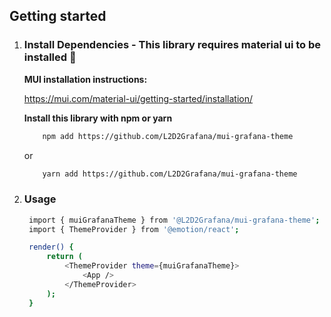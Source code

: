 ## Getting started

1. ### Install Dependencies - This library requires material ui to be installed 👻

   **MUI installation instructions:**

   https://mui.com/material-ui/getting-started/installation/

   **Install this library with npm or yarn**

   ```bash
       npm add https://github.com/L2D2Grafana/mui-grafana-theme
   ```

   or

   ```bash
       yarn add https://github.com/L2D2Grafana/mui-grafana-theme
   ```

2. ### Usage

   ```bash
    import { muiGrafanaTheme } from '@L2D2Grafana/mui-grafana-theme';
    import { ThemeProvider } from '@emotion/react';

    render() {
        return (
            <ThemeProvider theme={muiGrafanaTheme}>
                <App />
            </ThemeProvider>
        );
    }
   ```
